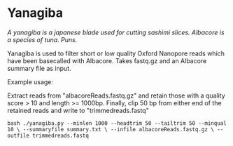 # Yanagiba

*A yanagiba is a japanese blade used for cutting sashimi slices. Albacore is a species of tuna. Puns.*

Yanagiba is used to filter short or low quality Oxford Nanopore 
reads which have been basecalled with Albacore.
Takes fastq.gz and an Albacore summary file as input.


Example usage:

Extract reads from "albacoreReads.fastq.gz" and retain those with 
a quality score > 10 and length >= 1000bp. 
Finally, clip 50 bp from either end of the retained reads and write to "trimmedreads.fastq" 

`bash
./yanagiba.py --minlen 1000 --headtrim 50 --tailtrim 50 --minqual 10 \
--summaryfile summary.txt \
--infile albacoreReads.fastq.gz \
--outfile trimmedreads.fastq
`